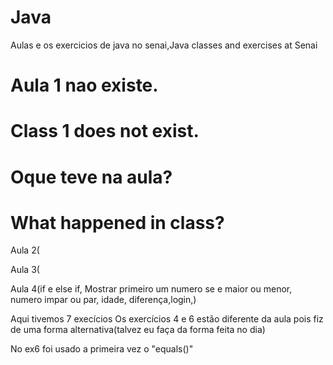 # Java
Aulas e os exercicios de java no senai,Java classes and exercises at Senai

# Aula 1 nao existe.
# Class 1 does not exist.

# **Oque teve na aula?**
# **What happened in class?**

Aula 2(

Aula 3(

Aula 4(if e else if, Mostrar primeiro um numero se e maior ou menor, numero impar ou par, idade, diferença,login,)

Aqui tivemos 7 execícios
Os exercícios 4 e 6 estão diferente da aula pois fiz de uma forma alternativa(talvez eu faça da forma feita no dia)

No ex6 foi usado a primeira vez o "equals()"
